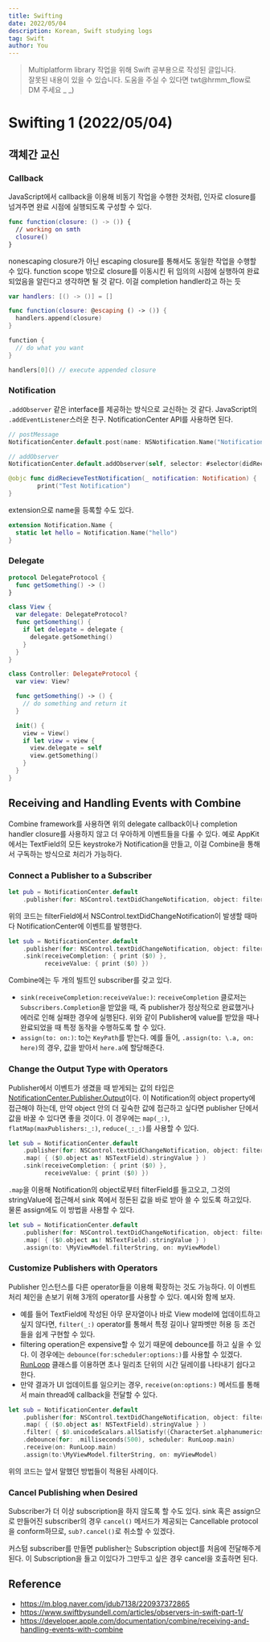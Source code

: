 ```yaml
---
title: Swifting
date: 2022/05/04
description: Korean, Swift studying logs
tag: Swift
author: You
---
```


> Multiplatform library 작업을 위해 Swift 공부용으로 작성된 글입니다.\
> 잘못된 내용이 있을 수 있습니다. 도움을 주실 수 있다면 twt@hrmm_flow로 DM 주세요 _ _)

# Swifting 1 (2022/05/04)

## 객체간 교신
### Callback
JavaScript에서 callback을 이용해 비동기 작업을 수행한 것처럼, 인자로 closure를 넘겨주면 완료 시점에 실행되도록 구성할 수 있다.
```swift
func function(closure: () -> ()) {
  // working on smth
  closure()
}
```
nonescaping closure가 아닌 escaping closure를 통해서도 동일한 작업을 수행할 수 있다. function scope 밖으로 closure를 이동시킨 뒤 임의의 시점에 실행하여 완료되었음을 알린다고 생각하면 될 것 같다. 이걸 completion handler라고 하는 듯

```swift
var handlers: [() -> ()] = []

func function(closure: @escaping () -> ()) {
  handlers.append(closure)
}

function {
  // do what you want
}

handlers[0]() // execute appended closure
```

### Notification
`.addObserver` 같은 interface를 제공하는 방식으로 교신하는 것 같다. JavaScript의 `.addEventListener`스러운 친구. NotificationCenter API를 사용하면 된다.
```swift
// postMessage
NotificationCenter.default.post(name: NSNotification.Name("NotificationNameHere"), object: nil, userInfo: nil)

// addObserver
NotificationCenter.default.addObserver(self, selector: #selector(didRecieveTestNotification(_:)), name: NSNotification.Name("NotificationNameHere"), object: nil)

@objc func didRecieveTestNotification(_ notification: Notification) {
        print("Test Notification")
}
``` 

extension으로 name을 등록할 수도 있다.
```swift
extension Notification.Name {
  static let hello = Notification.Name("hello")
}
```

### Delegate
```swift
protocol DelegateProtocol {
  func getSomething() -> ()
}

class View {
  var delegate: DelegateProtocol?
  func getSomething() {
    if let delegate = delegate {
      delegate.getSomething()
    }
  }
}

class Controller: DelegateProtocol {
  var view: View?

  func getSomething() -> () {
    // do something and return it
  }

  init() {
    view = View()
    if let view = view {
      view.delegate = self
      view.getSomething()
    }
  }
}
```

## Receiving and Handling Events with Combine
Combine framework를 사용하면 위의 delegate callback이나 completion handler closure를 사용하지 않고 더 우아하게 이벤트들을 다룰 수 있다.
예로 AppKit에서는 TextField의 모든 keystroke가 Notification을 만들고, 이걸 Combine을 통해서 구독하는 방식으로 처리가 가능하다.

### Connect a Publisher to a Subscriber
```swift
let pub = NotificationCenter.default
    .publisher(for: NSControl.textDidChangeNotification, object: filterField)
```
위의 코드는 filterField에서 NSControl.textDidChangeNotification이 발생할 때마다 NotificationCenter에 이벤트를 발행한다.
```swift
let sub = NotificationCenter.default
    .publisher(for: NSControl.textDidChangeNotification, object: filterField)
    .sink(receiveCompletion: { print ($0) },
          receiveValue: { print ($0) })
```
Combine에는 두 개의 빌트인 subscriber를 갖고 있다.
- `sink(receiveCompletion:receiveValue:)`: `receiveCompletion` 클로저는 `Subscribers.Completion`을 받았을 때, 즉 publisher가 정상적으로 완료했거나 에러로 인해 실패한 경우에 실행된다.
위와 같이 Publisher에 value를 받았을 때나 완료되었을 때 특정 동작을 수행하도록 할 수 있다.
- `assign(to: on:)`: to는 `KeyPath`를 받는다. 예를 들어, `.assign(to: \.a, on: here)`의 경우, 값을 받아서 `here.a`에 할당해준다.

### Change the Output Type with Operators
Publisher에서 이벤트가 생겼을 때 받게되는 값의 타입은 [NotificationCenter.Publisher.Output](https://developer.apple.com/documentation/foundation/notificationcenter/publisher/output)이다. 이 Notification의 object property에 접근해야 하는데, 만약 object 안의 더 깊숙한 값에 접근하고 싶다면 publisher 단에서 값을 바꿀 수 있다면 좋을 것이다.
이 경우에는 `map(_:)`, `flatMap(maxPublishers:_:)`, `reduce(_:_:)`를 사용할 수 있다.
```swift
let sub = NotificationCenter.default
    .publisher(for: NSControl.textDidChangeNotification, object: filterField)
    .map( { ($0.object as! NSTextField).stringValue } )
    .sink(receiveCompletion: { print ($0) },
          receiveValue: { print ($0) })
```
`.map`을 이용해 Notification의 object로부터 filterField를 들고오고, 그것의 stringValue에 접근해서 sink 쪽에서 정돈된 값을 바로 받아 쓸 수 있도록 하고있다.\
물론 assign에도 이 방법을 사용할 수 있다.
```swift
let sub = NotificationCenter.default
    .publisher(for: NSControl.textDidChangeNotification, object: filterField)
    .map( { ($0.object as! NSTextField).stringValue } )
    .assign(to: \MyViewModel.filterString, on: myViewModel)
```

### Customize Publishers with Operators
Publisher 인스턴스를 다른 operator들을 이용해 확장하는 것도 가능하다. 이 이벤트 처리 체인을 손보기 위해 3개의 operator를 사용할 수 있다. 예시와 함께 보자.
- 예를 들어 TextField에 작성된 아무 문자열이나 바로 View model에 업데이트하고 싶지 않다면, `filter(_:)` operator를 통해서 특정 길이나 알파벳만 허용 등 조건들을 쉽게 구현할 수 있다.
- filtering operation은 expensive할 수 있기 때문에 debounce를 하고 싶을 수 있다. 이 경우에는 `debounce(for:scheduler:options:)`를 사용할 수 있겠다. [RunLoop](https://developer.apple.com/documentation/foundation/runloop) 클래스를 이용하면 초나 밀리초 단위의 시간 딜레이를 나타내기 쉽다고 한다.
- 만약 결과가 UI 업데이트를 일으키는 경우, `receive(on:options:)` 메서드를 통해서 main thread에 callback을 전달할 수 있다. 
```swift
let sub = NotificationCenter.default
    .publisher(for: NSControl.textDidChangeNotification, object: filterField)
    .map( { ($0.object as! NSTextField).stringValue } )
    .filter( { $0.unicodeScalars.allSatisfy({CharacterSet.alphanumerics.contains($0)}) } )
    .debounce(for: .milliseconds(500), scheduler: RunLoop.main)
    .receive(on: RunLoop.main)
    .assign(to:\MyViewModel.filterString, on: myViewModel)
```
위의 코드는 앞서 말했던 방법들이 적용된 사례이다.

### Cancel Publishing when Desired
Subscriber가 더 이상 subscription을 하지 않도록 할 수도 있다. sink 혹은 assign으로 만들어진 subscriber의 경우 `cancel()` 메서드가 제공되는 Cancellable protocol을 conform하므로, `sub?.cancel()`로 취소할 수 있겠다.

커스텀 subscriber를 만들면 publisher는 Subscription object를 처음에 전달해주게 된다. 이 Subscription을 들고 이있다가 그만두고 싶은 경우 cancel을 호출하면 된다.

## Reference
- https://m.blog.naver.com/jdub7138/220937372865
- https://www.swiftbysundell.com/articles/observers-in-swift-part-1/
- https://developer.apple.com/documentation/combine/receiving-and-handling-events-with-combine